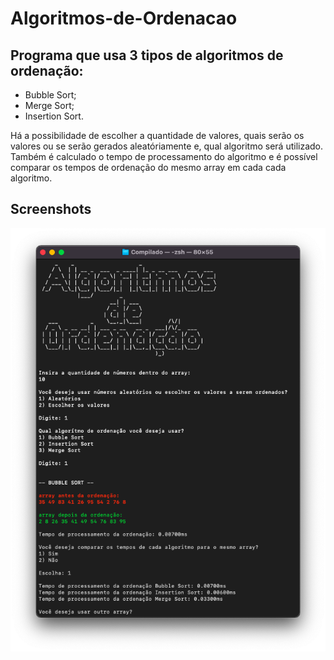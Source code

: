 # Algoritmos-de-Ordenacao

## Programa que usa 3 tipos de algoritmos de ordenação:
  - Bubble Sort;
  - Merge Sort;
  - Insertion Sort.

Há a possibilidade de escolher a quantidade de valores, quais serão os valores ou se serão gerados aleatóriamente e, qual algoritmo será utilizado.
Também é calculado o tempo de processamento do algoritmo e é possível comparar os tempos de ordenação do mesmo array em cada cada algoritmo.

## Screenshots
![Print](https://raw.githubusercontent.com/ThiagoMullerR/Algoritmos-de-Ordenacao/main/Outros/print2.png)
